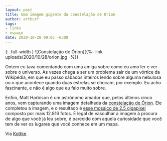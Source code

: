 ```yaml
---
layout: post
title: Uma imagem gigante da constelação de Órion
author: arthurf
tags:
- links
- espaço
date: 2020-10-28 09:05 -0300
---
```

{: .full-width }
![Constelação de Órion]({%- link uploads/2020/10/28/orion.jpg -%})

Ontem eu tava comentando com uma amiga sobre como eu amo ler e ver sobre o universo. As vezes chega a ser um problema sair de um vórtice da Wikipédia, em que eu passo sábados inteiros lendo sobre alguma nebulosa ou o que acontece quando duas estrelas se chocam, por exemplo. Eu acho fascinante, e não é algo que eu falo muito sobre.

Enfim, Matt Harbison é um astrônomo amador que, pelos últimos cinco anos, vem capturando uma imagem detalhada da [constelação de Órion](https://pt.wikipedia.org/wiki/Orion_(constelação)). Ele completou a imagem, e o resultado é [esse mosaico de 2.5 gigapixel](https://orion2020v5b.spaceforeverybody.com) composto por mais 12.816 fotos. É legal de vasculhar a imagem à procura de algo que você já leu sobre, é parecido com aquela curiosidade que você tem de ver os lugares que você conhece em um mapa.

Via [Kottke](https://kottke.org/20/10/a-25-gigapixel-image-of-the-orion-constellation).
